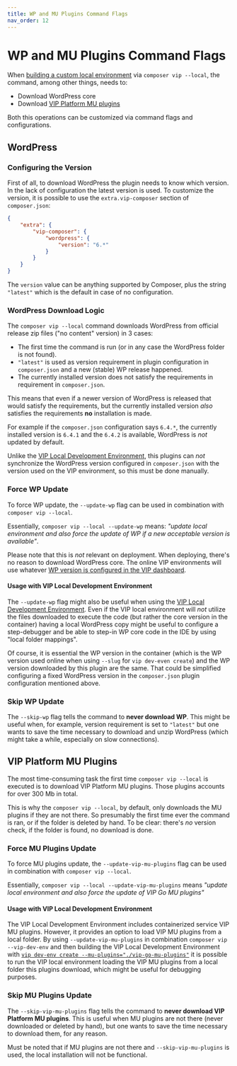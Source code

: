 ```yaml
---
title: WP and MU Plugins Command Flags
nav_order: 12
---
```


# WP and MU Plugins Command Flags

When [building a custom local environment](.004-custom-local-dev-env.md) via `composer vip --local`, the command, among other things, needs to:

- Download WordPress core
- Download [VIP Platform MU plugins](https://docs.wpvip.com/vip-go-mu-plugins/)

Both this operations can be customized via command flags and configurations.



## WordPress

### Configuring the Version

First of all, to download WordPress the plugin needs to know which version. In the lack of configuration the latest version is used. To customize the version, it is possible to use the `extra.vip-composer` section of `composer.json`:

```json
{
	"extra": {
        "vip-composer": {
            "wordpress": {
                "version": "6.*"
            }
        }
    }
}
```

The `version` value can be anything supported by Composer, plus the string `"latest"` which is the default in case of no configuration.



### WordPress Download Logic

The `composer vip --local` command downloads WordPress from official release zip files ("no content" version) in 3 cases:

- The first time the command is run (or in any case the WordPress folder is not found).
- `"latest"` is used as version requirement in plugin configuration in `composer.json` and a new (stable) WP release happened.
- The currently installed version does not satisfy the requirements in requirement in `composer.json`.

This means that even if a newer version of WordPress is released that would satisfy the requirements, but the currently installed version *also* satisfies the requirements **no** installation is made.

For example if the `composer.json` configuration says `6.4.*`, the currently installed version is `6.4.1` and the `6.4.2` is available, WordPress is *not* updated by default.

Unlike the [VIP Local Development Environment](./003-vip-local-dev-env.md), this plugins can *not* synchronize the WordPress version configured in `composer.json` with the version used on the VIP environment, so this must be done manually.

 

### Force WP Update

To force WP update, the `--update-wp` flag can be used in combination with `composer vip --local`.

Essentially,  `composer vip --local --update-wp` means: *"update local environment and also force the update of WP if a new acceptable version is available"*.

Please note that this is *not* relevant on deployment. When deploying, there's no reason to download WordPress core. The online VIP environments will use whatever [WP version is configured in the VIP dashboard](https://docs.wpvip.com/infrastructure/environments/software-management/#h-wordpress).



#### Usage with VIP Local Development Environment

The `--update-wp` flag might also be useful when using the [VIP Local Development Environment](./003-vip-local-dev-env.md). Even if the VIP local environment will *not* utilize the files downloaded to execute the code (but rather the core version in the container) having a local WordPress copy might be useful to configure a step-debugger and be able to step-in WP core code in the IDE by using "local folder mappings".

Of course, it is essential the WP version in the container (which is the WP version used online when using `--slug` for `vip dev-even create`) and the WP version downloaded by this plugin are the same. That could be simplified configuring a fixed WordPress version in the `composer.json` plugin configuration mentioned above.



### Skip WP Update

The `--skip-wp` flag tells the command to **never download WP**. This might be useful when, for example, version requirement is set to `"latest"` but one wants to save the time necessary to download and unzip WordPress (which might take a while, especially on slow connections).



## VIP Platform MU Plugins

The most time-consuming task the first time `composer vip --local` is executed is to download VIP Platform MU plugins. Those plugins accounts for over 300 Mb in total.

This is why the `composer vip --local`, by default, only downloads the MU plugins if they are not there. So presumably the first time ever the command is ran, or if the folder is deleted by hand. To be clear: there's *no* version check, if the folder is found, no download is done. 



### Force MU Plugins Update

To force MU plugins update, the `--update-vip-mu-plugins` flag can be used in combination with `composer vip --local`.

Essentially,  `composer vip --local --update-vip-mu-plugins` means *"update local environment and also force the update of VIP Go MU plugins"*



#### Usage with VIP Local Development Environment

The VIP Local Development Environment includes containerized service VIP MU plugins. However, it provides an option to load VIP MU plugins from a local folder. By using `--update-vip-mu-plugins` in combination `composer vip --vip-dev-env` and then building the VIP Local Development Environment with [`vip dev-env create --mu-plugins="./vip-go-mu-plugins"`](https://docs.wpvip.com/vip-cli/commands/dev-env/create/) it is possible to run the VIP local environment loading the VIP MU plugins from a local folder this plugins download, which might be useful for debugging purposes.



### Skip MU Plugins Update

The `--skip-vip-mu-plugins` flag tells the command to **never download VIP Platform MU plugins**. This is useful when MU plugins are not there (never downloaded or deleted by hand), but one wants to save the time necessary to download them, for any reason.

Must be noted that if MU plugins are not there and `--skip-vip-mu-plugins` is used, the local installation will not be functional.